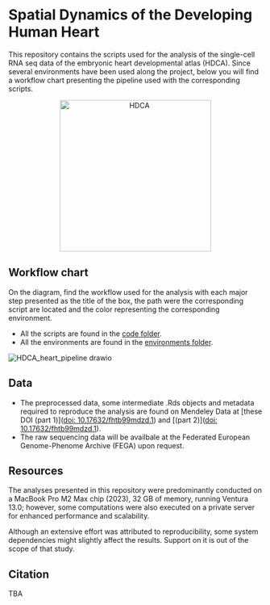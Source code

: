 # Spatial Dynamics of the Developing Human Heart

This repository contains the scripts used for the analysis of the single-cell RNA seq data of the embryonic heart developmental atlas (HDCA). 
Since several environments have been used along the project, below you will find a workflow chart presenting the pipeline used with the corresponding scripts. 

<div style="text-align: center">
  <img src="https://github.com/rmauron/HDCA_heart_dev/assets/92672952/5baae706-3452-49ad-a616-5cf34d768ad5" alt="HDCA" width="300">
</div>



## Workflow chart
On the diagram, find the workflow used for the analysis with each major step presented as the title of the box, the path were the corresponding script are located and the color representing the corresponding environment.

- All the scripts are found in the [code folder](./code).
- All the environments are found in the [environments folder](./environments).

![HDCA_heart_pipeline drawio](https://github.com/rmauron/HDCA_heart_dev/assets/92672952/ed6a7361-ee9c-4c09-8dfc-fb71b57342ed)


## Data
- The preprocessed data, some intermediate .Rds objects and metadata required to reproduce the analysis are found on Mendeley Data at [these DOI (part 1)]([doi: 10.17632/fhtb99mdzd.1](https://data.mendeley.com/preview/fhtb99mdzd?a=27a510e3-60f7-40b9-968d-ecf1ca6b5ad1)) and [(part 2)]([doi: 10.17632/fhtb99mdzd.1](https://data.mendeley.com/preview/w65jtfsvpr?a=2c7eb695-0a84-4bd7-98e8-e4be4e4ed831)).
- The raw sequencing data will be availbale at the Federated European Genome-Phenome Archive (FEGA) upon request.

## Resources
The analyses presented in this repository were predominantly conducted on a MacBook Pro M2 Max chip (2023), 32 GB of memory, running Ventura 13.0; however, some computations were also executed on a private server for enhanced performance and scalability.

Although an extensive effort was attributed to reproducibility, some system dependencies might slightly affect the results. Support on it is out of the scope of that study.

## Citation
TBA
